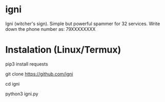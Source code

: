# igni
Igni (witcher's sign). Simple but powerful spammer for 32 services. Write down the phone number as: 79XXXXXXXX

# Instalation (Linux/Termux) 

pip3 install requests 

git clone https://github.com/igni 

cd igni 

python3 igni.py
